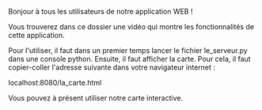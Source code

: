 Bonjour à tous les utilisateurs de notre application WEB !

Vous trouverez dans ce dossier une vidéo qui montre les fonctionnalités de cette application.

Pour l'utiliser, il faut dans un premier temps lancer le fichier le_serveur.py dans une console python.
Ensuite, il faut afficher la carte. Pour cela, il faut copier-coller l'adresse suivante dans votre navigateur internet :

localhost:8080/la_carte.html

Vous pouvez à présent utiliser notre carte interactive.